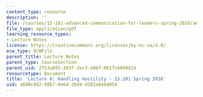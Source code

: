 ```yaml
---
content_type: resource
description: ''
file: /courses/15-281-advanced-communication-for-leaders-spring-2016/a600c9d290b74e6426d4d381a8e64054_MIT15_281S16_Lec8.pdf
file_type: application/pdf
learning_resource_types:
- Lecture Notes
license: https://creativecommons.org/licenses/by-nc-sa/4.0/
ocw_type: OCWFile
parent_title: Lecture Notes
parent_type: CourseSection
parent_uid: 2f53a891-3037-2ec3-e86f-0617c669942d
resourcetype: Document
title: 'Lecture 8: Handling Hostility - 15.281 Spring 2016'
uid: a600c9d2-90b7-4e64-26d4-d381a8e64054
---
```

